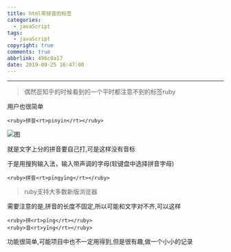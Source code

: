 ```yaml
---
title: html带拼音的标签
categories:
  - javaScript
tags:
  - javaScript
copyright: true
comments: true
abbrlink: 496c8a17
date: 2019-09-25 16:47:00
---
```


<hr style='filter:progid:DXImageTransform.Microsoft.Glow(color=#FF0000,strength=10)' color='#FF0000' size='1' />

> 偶然逛知乎的时候看到的一个平时都注意不到的标签ruby

<!--more-->

用户也很简单

`<ruby>拼音<rt>pinyin</rt></ruby>`

![图](https://pic1.zhimg.com/80/v2-7392e83d29724f7313f3117a1aeaf834_hd.jpg)

就是文字上分的拼音要自己打,可是这样没有音标

于是用搜狗输入法，输入带声调的字母(软键盘中选择拼音字母)

`<ruby>拼音<rt>pīngyīng</rt></ruby>`

> ruby支持大多数新版浏览器

需要注意的是,拼音的长度不固定,所以可能和文字对不齐,可以这样

```
<ruby>拼<rt>pīng</rt></ruby>
<ruby>音<rt>yīng</rt></ruby>
```

功能很简单,可能项目中也不一定用得到,但是很有趣,做一个小小的记录